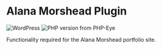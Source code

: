 # Alana Morshead Plugin

![WordPress](https://img.shields.io/wordpress/v/akismet.svg?style=flat-square)
![PHP version from PHP-Eye](https://img.shields.io/php-eye/symfony/symfony.svg?style=flat-square)

Functionality required for the Alana Morshead portfolio site.
